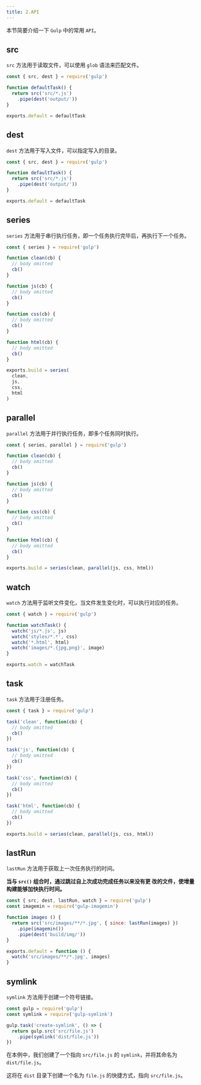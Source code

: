 ```yaml
---
title: 2.API
---
```


本节简要介绍一下 `Gulp` 中的常用 `API`。

## src

`src` 方法用于读取文件，可以使用 `glob` 语法来匹配文件。

```js
const { src, dest } = require('gulp')

function defaultTask() {
  return src('src/*.js')
    .pipe(dest('output/'))
}

exports.default = defaultTask
```

## dest

`dest` 方法用于写入文件，可以指定写入的目录。

```js
const { src, dest } = require('gulp')

function defaultTask() {
  return src('src/*.js')
    .pipe(dest('output/'))
}

exports.default = defaultTask
```

## series

`series` 方法用于串行执行任务，即一个任务执行完毕后，再执行下一个任务。

```js
const { series } = require('gulp')

function clean(cb) {
  // body omitted
  cb()
}

function js(cb) {
  // body omitted
  cb()
}

function css(cb) {
  // body omitted
  cb()
}

function html(cb) {
  // body omitted
  cb()
}

exports.build = series(
  clean,
  js,
  css,
  html
)
```

## parallel

`parallel` 方法用于并行执行任务，即多个任务同时执行。

```js
const { series, parallel } = require('gulp')

function clean(cb) {
  // body omitted
  cb()
}

function js(cb) {
  // body omitted
  cb()
}

function css(cb) {
  // body omitted
  cb()
}

function html(cb) {
  // body omitted
  cb()
}

exports.build = series(clean, parallel(js, css, html))
```

## watch

`watch` 方法用于监听文件变化，当文件发生变化时，可以执行对应的任务。

```js
const { watch } = require('gulp')

function watchTask() {
  watch('js/*.js', js)
  watch('styles/*.*', css)
  watch('*.html', html)
  watch('images/*.{jpg,png}', image)
}

exports.watch = watchTask
```

## task

`task` 方法用于注册任务。

```js
const { task } = require('gulp')

task('clean', function(cb) {
  // body omitted
  cb()
})

task('js', function(cb) {
  // body omitted
  cb()
})

task('css', function(cb) {
  // body omitted
  cb()
})

task('html', function(cb) {
  // body omitted
  cb()
})

exports.build = series(clean, parallel(js, css, html))
```

## lastRun

`lastRun` 方法用于获取上一次任务执行的时间。

**当与 `src()` 组合时，通过跳过自上次成功完成任务以来没有更 改的文件，使增量构建能够加快执行时间。**

```js
const { src, dest, lastRun, watch } = require('gulp')
const imagemin = require('gulp-imagemin')

function images () {
  return src('src/images/**/*.jpg', { since: lastRun(images) })
    .pipe(imagemin())
    .pipe(dest('build/img/'))
}

exports.default = function () {
  watch('src/images/**/*.jpg', images)
}
```

## symlink

`symlink` 方法用于创建一个符号链接。

```js
const gulp = require('gulp')
const symlink = require('gulp-symlink')

gulp.task('create-symlink', () => {
  return gulp.src('src/file.js')
    .pipe(symlink('dist/file.js'))
})
```

在本例中，我们创建了一个指向 `src/file.js` 的 `symlink`，并将其命名为 `dist/file.js`。

这将在 `dist` 目录下创建一个名为 `file.js` 的快捷方式，指向 `src/file.js`。
